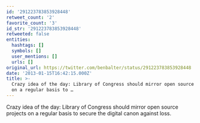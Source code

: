 ```yaml
---
id: '291223783853928448'
retweet_count: '2'
favorite_count: '3'
id_str: '291223783853928448'
retweeted: false
entities:
  hashtags: []
  symbols: []
  user_mentions: []
  urls: []
original_url: https://twitter.com/benbalter/status/291223783853928448
date: '2013-01-15T16:42:15.000Z'
title: >-
  Crazy idea of the day: Library of Congress should mirror open source projects
  on a regular basis to …
---
```


Crazy idea of the day: Library of Congress should mirror open source projects on a regular basis to secure the digital canon against loss.